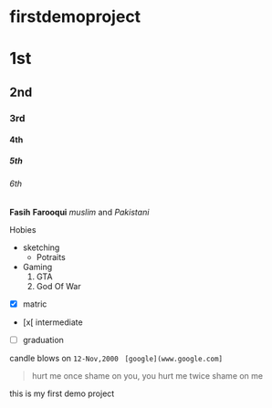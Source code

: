 # firstdemoproject

# 1st 
## 2nd
### 3rd
#### 4th
##### 5th
###### 6th

**Fasih**  __Farooqui__ 
_muslim_ and *Pakistani*

Hobies

- sketching
   - Potraits
- Gaming
   1. GTA
   2. God Of War

- [x] matric
- [x[ intermediate
- [ ] graduation

candle blows on `12-Nov,2000`
``` [google](www.google.com]```

> hurt me once shame on you, you hurt me twice shame on me 

this is my first demo project
